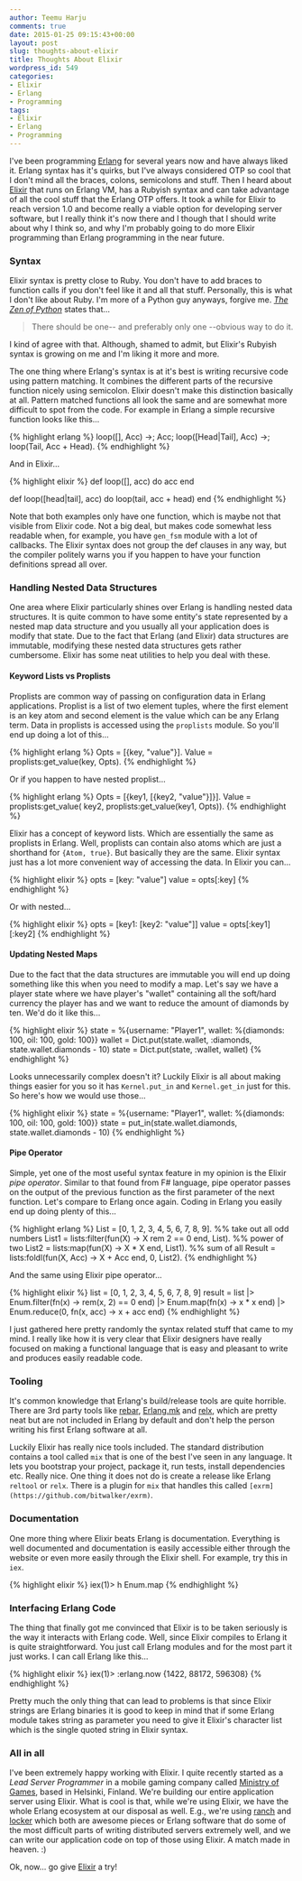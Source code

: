 ```yaml
---
author: Teemu Harju
comments: true
date: 2015-01-25 09:15:43+00:00
layout: post
slug: thoughts-about-elixir
title: Thoughts About Elixir
wordpress_id: 549
categories:
- Elixir
- Erlang
- Programming
tags:
- Elixir
- Erlang
- Programming
---
```


I've been programming [Erlang](http://www.erlang.org) for several
years now and have always liked it. Erlang syntax has it's quirks, but
I've always considered OTP so cool that I don't mind all the braces,
colons, semicolons and stuff. Then I heard about
[Elixir](http://elixir-lang.org) that runs on Erlang VM, has a Rubyish
syntax and can take advantage of all the cool stuff that the Erlang
OTP offers. It took a while for Elixir to reach version 1.0 and become
really a viable option for developing server software, but I really
think it's now there and I though that I should write about why I
think so, and why I'm probably going to do more Elixir programming
than Erlang programming in the near future.

### Syntax

Elixir syntax is pretty close to Ruby. You don't have to add braces to
function calls if you don't feel like it and all that
stuff. Personally, this is what I don't like about Ruby. I'm more of a
Python guy anyways, forgive me. _[The Zen of
Python](https://www.python.org/dev/peps/pep-0020/)_ states that...

<blockquote>There should be one-- and preferably only one --obvious way to do it.</blockquote>

I kind of agree with that. Although, shamed to admit, but Elixir's
Rubyish syntax is growing on me and I'm liking it more and more.

The one thing where Erlang's syntax is at it's best is writing
recursive code using pattern matching. It combines the different parts
of the recursive function nicely using semicolon. Elixir doesn't make
this distinction basically at all. Pattern matched functions all look
the same and are somewhat more difficult to spot from the code. For
example in Erlang a simple recursive function looks like this...

{% highlight erlang %}
loop([], Acc) ->;
  Acc;
loop([Head|Tail], Acc) ->;
  loop(Tail, Acc + Head).
{% endhighlight %}

And in Elixir...

{% highlight elixir %}
def loop([], acc) do
  acc
end

def loop([head|tail], acc) do
  loop(tail, acc + head)
end
{% endhighlight %}

Note that both examples only have one function, which is maybe not
that visible from Elixir code. Not a big deal, but makes code somewhat
less readable when, for example, you have `gen_fsm` module with a lot
of callbacks. The Elixir syntax does not group the def clauses in any
way, but the compiler politely warns you if you happen to have your
function definitions spread all over.

### Handling Nested Data Structures

One area where Elixir particularly shines over Erlang is handling
nested data structures. It is quite common to have some entity's state
represented by a nested map data structure and you usually all your
application does is modify that state. Due to the fact that Erlang
(and Elixir) data structures are immutable, modifying these nested
data structures gets rather cumbersome. Elixir has some neat utilities
to help you deal with these.

#### Keyword Lists vs Proplists

Proplists are common way of passing on configuration data in Erlang
applications. Proplist is a list of two element tuples, where the
first element is an key atom and second element is the value which can
be any Erlang term. Data in proplists is accessed using the
`proplists` module. So you'll end up doing a lot of this...

{% highlight erlang %}
Opts = [{key, "value"}].
Value = proplists:get_value(key, Opts).
{% endhighlight %}

Or if you happen to have nested proplist...

{% highlight erlang %}
Opts = [{key1, [{key2, "value"}]}].
Value = proplists:get_value(
                    key2,
                    proplists:get_value(key1, Opts)).
{% endhighlight %}

Elixir has a concept of keyword lists. Which are essentially the same
as proplists in Erlang. Well, proplists can contain also atoms which
are just a shorthand for `{Atom, true}`. But basically they are the
same. Elixir syntax just has a lot more convenient way of accessing
the data. In Elixir you can...

{% highlight elixir %}
opts = [key: "value"]
value = opts[:key]
{% endhighlight %}

Or with nested...

{% highlight elixir %}
opts = [key1: [key2: "value"]]
value = opts[:key1][:key2]
{% endhighlight %}

#### Updating Nested Maps

Due to the fact that the data structures are immutable you will end up
doing something like this when you need to modify a map. Let's say we
have a player state where we have player's "wallet" containing all the
soft/hard currency the player has and we want to reduce the amount of
diamonds by ten. We'd do it like this...

{% highlight elixir %}
state = %{username: "Player1", wallet: %{diamonds: 100, oil: 100, gold: 100}}
wallet = Dict.put(state.wallet, :diamonds, state.wallet.diamonds - 10)
state = Dict.put(state, :wallet, wallet)
{% endhighlight %}

Looks unnecessarily complex doesn't it? Luckily Elixir is all about
making things easier for you so it has `Kernel.put_in` and
`Kernel.get_in` just for this. So here's how we would use those...

{% highlight elixir %}
state = %{username: "Player1", wallet: %{diamonds: 100, oil: 100, gold: 100}}
state = put_in(state.wallet.diamonds, state.wallet.diamonds - 10)
{% endhighlight %}

#### Pipe Operator

Simple, yet one of the most useful syntax feature in my opinion is the
Elixir _pipe operator_. Similar to that found from F# language, pipe
operator passes on the output of the previous function as the first
parameter of the next function. Let's compare to Erlang once
again. Coding in Erlang you easily end up doing plenty of this...

{% highlight erlang %}
List = [0, 1, 2, 3, 4, 5, 6, 7, 8, 9].
%% take out all odd numbers
List1 = lists:filter(fun(X) -> X rem 2 == 0 end, List).
%% power of two
List2 = lists:map(fun(X) -> X * X end, List1).
%% sum of all
Result = lists:foldl(fun(X, Acc) -> X + Acc end, 0, List2).
{% endhighlight %}

And the same using Elixir pipe operator...

{% highlight elixir %}
list = [0, 1, 2, 3, 4, 5, 6, 7, 8, 9]
result = list
|> Enum.filter(fn(x) -> rem(x, 2) == 0 end)
|> Enum.map(fn(x) -> x * x end)
|> Enum.reduce(0, fn(x, acc) -> x + acc end)
{% endhighlight %}

I just gathered here pretty randomly the syntax related stuff that
came to my mind. I really like how it is very clear that Elixir
designers have really focused on making a functional language that is
easy and pleasant to write and produces easily readable code.

### Tooling

It's common knowledge that Erlang's build/release tools are quite
horrible. There are 3rd party tools like
[rebar](https://github.com/basho/rebar),
[Erlang.mk](https://github.com/ninenines/erlang.mk) and
[relx](https://github.com/erlware/relx), which are pretty neat but are
not included in Erlang by default and don't help the person writing
his first Erlang software at all.

Luckily Elixir has really nice tools included. The standard
distribution contains a tool called `mix` that is one of the best I've
seen in any language. It lets you bootstrap your project, package it,
run tests, install dependencies etc. Really nice. One thing it does
not do is create a release like Erlang `reltool` or `relx`. There is a
plugin for `mix` that handles this called
`[exrm](https://github.com/bitwalker/exrm)`.

### Documentation

One more thing where Elixir beats Erlang is documentation. Everything
is well documented and documentation is easily accessible either
through the website or even more easily through the Elixir shell. For
example, try this in `iex`.

{% highlight elixir %}
iex(1)> h Enum.map
{% endhighlight %}

### Interfacing Erlang Code

The thing that finally got me convinced that Elixir is to be taken
seriously is the way it interacts with Erlang code. Well, since Elixir
compiles to Erlang it is quite straightforward. You just call Erlang
modules and for the most part it just works. I can call Erlang like
this...

{% highlight elixir %}
iex(1)> :erlang.now
{1422, 88172, 596308}
{% endhighlight %}

Pretty much the only thing that can lead to problems is that since
Elixir strings are Erlang binaries it is good to keep in mind that if
some Erlang module takes string as parameter you need to give it
Elixir's character list which is the single quoted string in Elixir
syntax.

### All in all

I've been extremely happy working with Elixir. I quite recently
started as a _Lead Server Programmer_ in a mobile gaming company
called [Ministry of Games](http://ministryofgames.io), based in
Helsinki, Finland. We're building our entire application server using
Elixir. What is cool is that, while we're using Elixir, we have the
whole Erlang ecosystem at our disposal as well. E.g., we're using
[ranch](https://github.com/ninenines/ranch) and
[locker](https://github.com/wooga/locker) which both are awesome
pieces or Erlang software that do some of the most difficult parts of
writing distributed servers extremely well, and we can write our
application code on top of those using Elixir. A match made in
heaven. :)

Ok, now... go give [Elixir](http://elixir-lang.org) a try!
